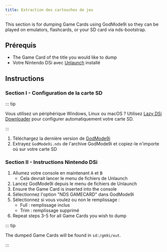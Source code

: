 ```yaml
---
title: Extraction des cartouches de jeu
---
```


This section is for dumping Game Cards using GodMode9i so they can be played on emulators, flashcards, or your SD card via nds-bootstrap.

## Prérequis
- The Game Card of the title you would like to dump
- Votre Nintendo DSi avec [Unlaunch](installing-unlaunch) installé

## Instructions
### Section I - Configuration de la carte SD

::: tip

Vous utilisez un périphérique Windows, Linux ou macOS ? Utilisez [Lazy DSi Downloader](lazy-dsi-downloader) pour configurer automatiquement votre carte SD.

:::

1. Téléchargez la dernière version de [GodMode9i](https://github.com/DS-Homebrew/GodMode9i/releases)
1. Extrayez `GodMode9i.nds` de l'archive GodMode9i et copiez-le n'importe où sur votre carte SD

### Section II - Instructions Nintendo DSi
1. Allumez votre console en maintenant <kbd class="face">A</kbd> et <kbd class="face">B</kbd>
   - Cela devrait lancer le menu de fichiers de Unlaunch
1. Lancez GodMode9i depuis le menu de fichiers de Unlaunch
1. Ensure the Game Card is inserted into the console
1. Sélectionnez l'option "NDS GAMECARD" dans GodMode9i
1. Sélectionnez si vous voulez ou non le remplissage :
   - Full : remplissage inclus
   - Trim : remplissage supprimé
1. Repeat steps 3-5 for all Game Cards you wish to dump

::: tip

The dumped Game Cards will be found in `sd:/gm9i/out`.

:::
